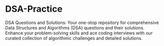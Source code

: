 # DSA-Practice
DSA Questions and Solutions: Your one-stop repository for comprehensive Data Structures and Algorithms (DSA) questions and their solutions. Enhance your problem-solving skills and ace coding interviews with our curated collection of algorithmic challenges and detailed solutions.
